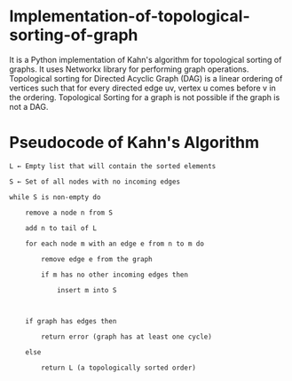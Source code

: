 # Implementation-of-topological-sorting-of-graph
It is a Python implementation of Kahn's algorithm for topological sorting of graphs. It uses Networkx library for performing graph operations. Topological sorting for Directed Acyclic Graph (DAG) is a linear ordering of vertices such that for every directed edge uv, vertex u comes before v in the ordering. Topological Sorting for a graph is not possible if the graph is not a DAG.

# Pseudocode of Kahn's Algorithm
    L ← Empty list that will contain the sorted elements

    S ← Set of all nodes with no incoming edges

    while S is non-empty do

        remove a node n from S

        add n to tail of L

        for each node m with an edge e from n to m do

            remove edge e from the graph

            if m has no other incoming edges then

                insert m into S



        if graph has edges then

            return error (graph has at least one cycle)

        else 

            return L (a topologically sorted order)
